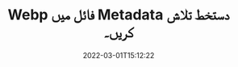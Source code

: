 ---
############################# Static ############################
layout: "auto-gen-signature"
date: 2022-03-01T15:12:22
draft: false
operation: Search
signaturetype: Metadata
fileformat: Webp
productName: .NET
lang: ur
productCode: net
otherformats: pdf doc docx docm dot dotm dotx odt ott rtf xls xlsx xlsm xlsb csv ods ots xltx xltm ppt pptx pps ppsx odp otp potx potm pptm ppsm png jpg bmp gif tiff svg webp wmf
breadcrumb: Search Metadata signatures at Webp with C#

############################# Head ############################
head_title: "C# میں Webp فائل میں Metadata دستخط تلاش کریں۔"
head_description: "کوڈ کی چند سطروں کا استعمال کرتے ہوئے Webp فائلوں میں Metadata دستخط تلاش کرنے کے لیے .NET استعمال کریں۔"

############################# Header ############################
title: "Webp فائل میں Metadata دستخط تلاش کریں۔"
description: ".NET مقامی API پہلے سے دستخط شدہ Webp فائلوں میں Metadata دستخطوں کو تلاش کرنے کی اجازت دیتا ہے۔ کوڈ کی چند سطروں کا استعمال کرتے ہوئے اپنے Webp دستاویزات کے اندر اعلی درجے کی ای دستخط تلاش کریں۔"
bg_image: "https://cms.admin.containerize.com/templates/aspose/App_Themes/V3/images/bg/header1.png"
bg_overlay: false
button:
    enable: true

############################# SubMenu ############################
submenu:
    enable: true

    left:
        img_alt: "GroupDocs.Signature for .NET"
        image: "https://cms.admin.containerize.com/templates/groupdocs/images/product-logos/90x90-noborder/groupdocsature-net.png"
        product: "GroupDocs.Signature"
        platform: ".NET"



############################# About ############################
about:
    enable: true
    title: "GroupDocs.Signature for .NET API کے بارے میں"
    content: |
        [GroupDocs.Signature for .NET](https://products.groupdocs.com/signature/net/) مختلف دستخطی اقسام جیسے متن، تصاویر، ڈیجیٹل سرٹیفیکیٹس، بارکوڈز، QR-کوڈز، ڈاک ٹکٹ یا میٹا ڈیٹا کا استعمال کرتے ہوئے دستاویزات پر کارروائی کرنے کے لیے .NET API فراہم کرتا ہے۔ صارفین پی ڈی ایف، ایم ایس ورڈ دستاویزات، ایم ایس ایکسل ورک بک، ایم ایس پاورپوائنٹ پریزنٹیشنز، ایڈوب فوٹوشاپ فائلز اور مختلف امیج فارمیٹس میں الیکٹرانک دستخط شامل، حذف، اپ ڈیٹ، تصدیق یا تلاش کرسکتے ہیں، ضرورت کے مطابق دستخط کی خصوصیات کو حسب ضرورت بنانے کے لیے اضافی تعاون کے ساتھ۔
    

############################# Steps ############################
steps:
    enable: true
    title_left: "Webp میں Metadata دستخط کیسے تلاش کریں"
    content_left: |
        [GroupDocs.Signature for .NET](https://products.groupdocs.com/signature/net/) .NET ڈویلپرز کے لیے چند آسان اقدامات کو لاگو کرکے اپنی ایپلی کیشنز سے Metadata فائلوں میں Metadata دستخط تلاش کرنا آسان بناتا ہے۔
        
        * سگنیچر کلاس کی ایک نئی مثال بنائیں اور کنسٹرکٹر پیرامیٹر کے بطور سورس دستاویز کا راستہ پاس کریں۔
        * اپنی ضروریات کے مطابق SearchOptions آبجیکٹ کو فوری بنائیں اور تلاش کے اختیارات کی وضاحت کریں۔
        * سگنیچر کلاس مثال کے سرچ طریقہ کو کال کریں اور اس میں Search Options پاس کریں۔
        * اپنے مطالبات کے مطابق تلاش کے نتائج پر کارروائی کریں۔

    title_right: "سسٹم کے تقاضے"
    content_right: |
        GroupDocs.Signature for .NET تمام بڑے پلیٹ فارمز اور آپریٹنگ سسٹمز پر تعاون یافتہ ہیں۔ ذیل کے کوڈ پر عمل کرنے سے پہلے، براہ کرم یقینی بنائیں کہ آپ کے سسٹم پر درج ذیل شرائط انسٹال ہیں۔

        * آپریٹنگ سسٹم: مائیکروسافٹ ونڈوز، لینکس، میک او ایس
        * ترقی کے ماحول: Microsoft Visual Studio, Xamarin, MonoDevelop
        * Frameworks: .NET Framework, .NET Standard, .NET Core, Mono
        * GroupDocs.Signature for .NET کا تازہ ترین ورژن [Nuget](https://www.nuget.org/packages/groupdocs.signature) سے ڈاؤن لوڈ کریں۔
         
    code: |
        ```csharp    
        
        // Set up input Webp file
        string filePath = "input.webp";

        // Instantiate Signature for input file
        using (var signature = new GroupDocs.Signature.Signature(filePath))
        {
                // search for Metadata signatures in Webp document
                List<ImageMetadataSignature> signatures = signature.Search<ImageMetadataSignature>(SignatureType.Metadata);

                // process signatures which were found 
                foreach (ImageMetadataSignature item in signatures)
                {
                    //...
                }
        }

        ```

############################# Demos ############################
demos:
    enable: true
    title: "Metadata الیکٹرانک دستخطوں کا لائیو ڈیمو تلاش کریں۔"
    content: |
       ابھی [GroupDocs.Signature App](https://products.groupdocs.app/signature/family) ویب سائٹ پر جا کر Webp فائلوں پر مختلف الیکٹرانک دستخطوں کے لیے دستاویز تلاش کریں۔

        
############################# More Formats ############################
more_formats:
    enable: true
    title: "C# کا استعمال کرتے ہوئے دیگر Metadata دستخط تلاش کریں۔"
    content: |
        "الیکٹرانک دستخط مختلف دستاویزات میں تلاش کرتے ہیں۔ ذیل میں دکھائے گئے مقبول فائل فارمیٹس میں سے ایک سے دستخط تلاش کریں۔"
    format: 
           
       
back_to_top:
    enable: true
---